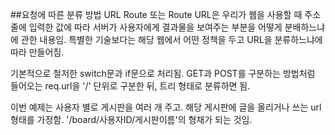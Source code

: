 ##요청에 따른 분류 방법
URL Route 또는 Route URL은 우리가 웹을 사용할 때 주소줄에 입력한 값에 따라
서버가 사용자에게 결과물을 보여주는 부분을 어떻게 분배하느냐에 관한 내용임.
특별한 기술보다는 해당 웹에서 어떤 정책을 두고 URL을 분류하느냐에 따라 만들어짐.

기본적으로 철저한 switch문과 if문으로 처리됨.
GET과 POST를 구분하는 방법처럼 들어오는 req.url을 '/' 단위로 구분한 뒤,
트리 형태로 분류하면 됨.

이번 예제는 사용자 별로 게시판을 여러 개 주고.
해당 게시판에 글을 올리거나 쓰는 url 형태를 가정함.
'/board/사용자ID/게시판이름'의 형채가 되는 것임.